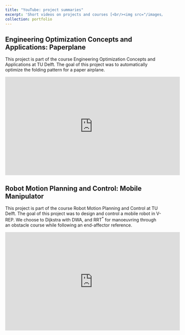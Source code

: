 ```yaml
---
title: "YouTube: project summaries"
excerpt: 'Short videos on projects and courses [<br/><img src="/images/you_proj.png" alt="drawing" width="500"/>](https://fudavd.github.io/portfolio/you_proj/)'
collection: portfolio
---
```


Engineering Optimization Concepts and Applications: Paperplane
-
This project is part of the course Engineering Optimization Concepts and Applications at TU Delft.
The goal of this project was to automatically optimize the folding pattern for a paper airplane.

<iframe width="560" height="315" src="https://www.youtube.com/embed/8Hy7yl3XPO0" frameborder="0" allow="autoplay; encrypted-media" allowfullscreen></iframe>


Robot Motion Planning and Control: Mobile Manipulator
-
This project is part of the course Robot Motion Planning and Control at TU Delft.
The goal of this project was to design and control a mobile robot in V-REP. 
We choose to Dijkstra with DWA, and RRT$^*$ for manoeuvring through an obstacle course while following an end-affector reference.

<iframe width="560" height="315" src="https://www.youtube.com/embed/1TzJhIZSUsQ" frameborder="0" allow="autoplay; encrypted-media" allowfullscreen></iframe>

